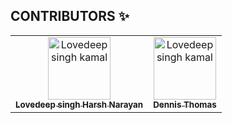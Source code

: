 ## CONTRIBUTORS ✨

<table>
  <!-- Use not more than 7 entries in a single Row -->
  <tr>
    <td align="center">
        <a href="https://github.com/ankitsangwan1999">
            <img src="https://avatars.githubusercontent.com/u/34393512?v=4" width="100px;" alt="Lovedeep singh kamal"/>
            <br />
            <sub>
                <b>Lovedeep singh </b>
                <b>Harsh Narayan</b>
            </sub>
        </a>
        <br />
    </td>
    <td align="center">
        <a href="https://github.com/DNA5769">
            <img src="https://avatars.githubusercontent.com/u/40732639?v=4" width="100px;" alt="Lovedeep singh kamal"/>
            <br />
            <sub>
                <b>Dennis Thomas </b>
            </sub>
        </a>
    </td>
  </tr>
  
  
</table>

